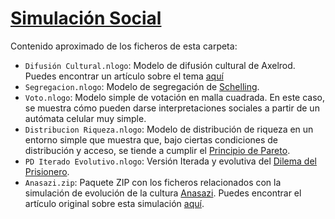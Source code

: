 # [Simulación Social](http://www.cs.us.es/~fsancho/?e=52)

Contenido aproximado de los ficheros de esta carpeta:

+ `Difusión Cultural.nlogo`: Modelo de difusión cultural de Axelrod. Puedes encontrar un artículo sobre el tema [aquí](http://jasss.soc.surrey.ac.uk/12/1/6/appendixB/Axelrod1997.html)
+ `Segregacion.nlogo`: Modelo de segregación de [Schelling](http://blog.pseudolog.com/article/el-tablero-de-ajedrez-de-thomas-schelling).
+ `Voto.nlogo`: Modelo simple de votación en malla cuadrada. En este caso, se muestra cómo pueden darse interpretaciones sociales a partir de un autómata celular muy simple.
+ `Distribucion Riqueza.nlogo`: Modelo de distribución de riqueza en un entorno simple que muestra que, bajo ciertas condiciones de distribución y acceso, se tiende a cumplir el [Principio de Pareto](https://www.wikiwand.com/es/Principio_de_Pareto).
+ `PD Iterado Evolutivo.nlogo`: Versión Iterada y evolutiva del [Dilema del Prisionero](https://www.wikiwand.com/es/Dilema_del_prisionero).
+ `Anasazi.zip`: Paquete ZIP con los ficheros relacionados con la simulación de evolución de la cultura [Anasazi](https://www.wikiwand.com/es/Anasazi). Puedes encontrar el artículo original sobre esta simulación [aquí](http://jasss.soc.surrey.ac.uk/12/4/13.html).
